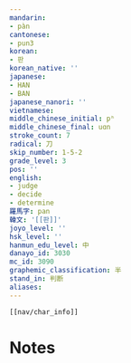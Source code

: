 ```yaml
---
mandarin:
- pàn
cantonese:
- pun3
korean:
- 판
korean_native: ''
japanese:
- HAN
- BAN
japanese_nanori: ''
vietnamese:
middle_chinese_initial: pʰ
middle_chinese_final: uɑn
stroke_count: 7
radical: 刀
skip_number: 1-5-2
grade_level: 3
pos: ''
english:
- judge
- decide
- determine
羅馬字: pan
韓文: '[[판]]'
joyo_level: ''
hsk_level: ''
hanmun_edu_level: 中
danayo_id: 3030
mc_id: 3090
graphemic_classification: 半
stand_in: 判断
aliases:
---
```

```meta-bind-embed
[[nav/char_info]]
```

# Notes
